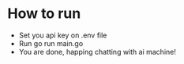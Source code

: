 # How to run

- Set you api key on .env file
- Run go run main.go
- You are done, happing chatting with ai machine!
